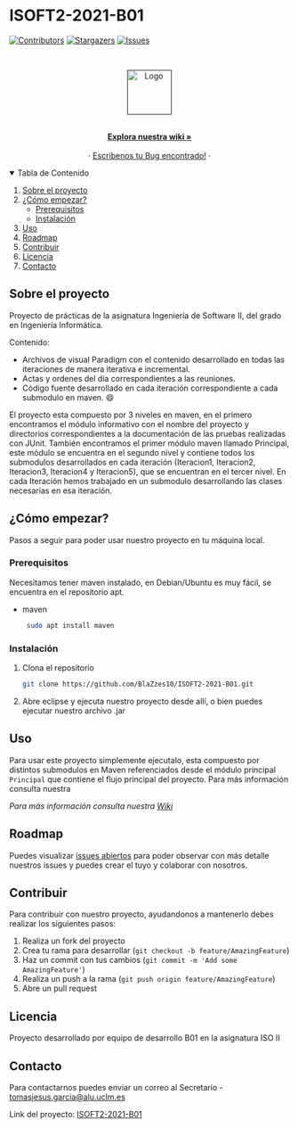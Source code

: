 # ISOFT2-2021-B01

[![Contributors][contributors-shield]][contributors-url]
[![Stargazers][stars-shield]][stars-url]
[![Issues][issues-shield]][issues-url]



<!-- PROJECT LOGO -->
<br />
<p align="center">
  <a href="">
    <img src="https://1000marcas.net/wp-content/uploads/2019/12/UCLM-Logo.png" alt="Logo" width="80" height="80">
  </a>

  <p align="center">
    <br />
    <a href="https://github.com/BlaZzes10/ISOFT2-2021-B01/wiki"><strong>Explora nuestra wiki »</strong></a>
    <br />
    <br />
    ·
    <a href="https://github.com/BlaZzes10/ISOFT2-2021-B01/issues">Escribenos tu Bug encontrado!</a>
    ·
  </p>
</p>



<!-- TABLE OF CONTENTS -->
<details open="open">
  <summary>Tabla de Contenido</summary>
  <ol>
    <li>
      <a href="#sobre-el-proyecto">Sobre el proyecto</a>
    </li>
    <li>
      <a href="#cómo-empezar">¿Cómo empezar?</a>
      <ul>
        <li><a href="#prerequisitos">Prerequisitos</a></li>
        <li><a href="#instalación">Instalación</a></li>
      </ul>
    </li>
    <li><a href="#uso">Uso</a></li>
    <li><a href="#roadmap">Roadmap</a></li>
    <li><a href="#contribuir">Contribuir</a></li>
    <li><a href="#licencia">Licencia</a></li>
    <li><a href="#contacto">Contacto</a></li>
  </ol>
</details>



<!-- ABOUT THE PROJECT -->
## Sobre el proyecto

Proyecto de prácticas de la asignatura Ingeniería de Software II, del grado en Ingeniería Informática.

Contenido:
* Archivos de visual Paradigm con el contenido desarrollado en todas las iteraciones de manera iterativa e incremental.
* Actas y ordenes del día correspondientes a las reuniones.
* Código fuente desarrollado en cada iteración correspondiente a cada submodulo en maven. :smile:

El proyecto esta compuesto por 3 niveles en maven, en el primero encontramos el módulo informativo con el nombre del proyecto y directorios correspondientes a la documentación de las pruebas realizadas con JUnit. También encontramos el primer módulo maven llamado Principal, este módulo se encuentra en el segundo nivel y contiene todos los submodulos desarrollados en cada iteración (Iteracion1, Iteracion2, Iteracion3, Iteracion4 y Iteracion5), que se encuentran en el tercer nivel. En cada Iteración hemos trabajado en un submodulo desarrollando las clases necesarias en esa iteración.


<!-- GETTING STARTED -->
## ¿Cómo empezar?

Pasos a seguir para poder usar nuestro proyecto en tu máquina local.

### Prerequisitos

Necesitamos tener maven instalado, en Debian/Ubuntu es muy fácil, se encuentra en el repositorio apt.
* maven
  ```sh
   sudo apt install maven
   ```
   
### Instalación

1. Clona el repositorio
   ```sh
   git clone https://github.com/BlaZzes10/ISOFT2-2021-B01.git
   ```
2. Abre eclipse y ejecuta nuestro proyecto desde allí, o bien puedes ejecutar nuestro archivo .jar



<!-- USAGE EXAMPLES -->
## Uso

Para usar este proyecto simplemente ejecutalo, esta compuesto por distintos submodulos en Maven referenciados desde el módulo principal `Principal` que contiene el flujo principal del proyecto. Para más información consulta nuestra 

_Para más información consulta nuestra [Wiki](https://github.com/BlaZzes10/ISOFT2-2021-B01/wiki)_



<!-- ROADMAP -->
## Roadmap

Puedes visualizar [issues abiertos](https://github.com/BlaZzes10/ISOFT2-2021-B01/issues) para poder observar con más detalle nuestros issues y puedes crear el tuyo y colaborar con nosotros.



<!-- CONTRIBUTING -->
## Contribuir

Para contribuir con nuestro proyecto, ayudandonos a mantenerlo debes realizar los siguientes pasos:

1. Realiza un fork del proyecto
2. Crea tu rama para desarrollar (`git checkout -b feature/AmazingFeature`)
3. Haz un commit con tus cambios (`git commit -m 'Add some AmazingFeature'`)
4. Realiza un push a la rama (`git push origin feature/AmazingFeature`)
5. Abre un pull request



<!-- LICENSE -->
## Licencia

Proyecto desarrollado por equipo de desarrollo B01 en la asignatura ISO II


<!-- CONTACT -->
## Contacto

Para contactarnos puedes enviar un correo al Secretario - tomasjesus.garcia@alu.uclm.es

Link del proyecto: [ISOFT2-2021-B01](https://github.com/BlaZzes10/ISOFT2-2021-B01)




<!-- MARKDOWN LINKS & IMAGES -->
<!-- https://www.markdownguide.org/basic-syntax/#reference-style-links -->
[contributors-shield]: https://img.shields.io/badge/MIEMBROS-6-green?style=for-the-badge
[contributors-url]: https://github.com/BlaZzes10/ISOFT2-2021-B01/issues/graphs/contributors
[stars-shield]: https://img.shields.io/badge/Stars-2-blue?style=for-the-badge
[stars-url]: https://github.com/BlaZzes10/ISOFT2-2021-B01/stargazers
[issues-shield]: https://img.shields.io/badge/ISSUES-3%20OPEN-yellow?style=for-the-badge
[issues-url]: https://github.com/BlaZzes10/ISOFT2-2021-B01/issues
[license-shield]: https://img.shields.io/github/license/othneildrew/Best-README-Template.svg?style=for-the-badge
